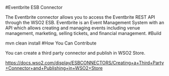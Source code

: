 #Eventbrite ESB Connector

The Eventbrite connector allows you to access the Eventbrite REST API through the WSO2 ESB. Eventbrite is an Event Management System with an API which allows creating and managing events including venue management, marketing, selling tickets, and financial management.
#Build

mvn clean install
#How You Can Contribute

You can create a third party connector and publish in WSO2 Store.

https://docs.wso2.com/display/ESBCONNECTORS/Creating+a+Third+Party+Connector+and+Publishing+in+WSO2+Store

